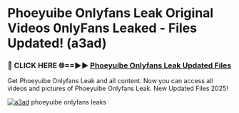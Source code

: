 # Phoeyuibe Onlyfans Leak Original Videos 0nlyFans Leaked - Files Updated! (a3ad)

<h3>🔴 CLICK HERE 🌐==►► <a href="https://tinyurl.com/4seja8ks" rel="nofollow">Phoeyuibe Onlyfans Leak Updated Files</a></h3>

Get Phoeyuibe Onlyfans Leak and all content. Now you can access all videos and pictures of Phoeyuibe Onlyfans Leak. New Updated Files 2025!

[![a3ad](https://i.imgur.com/EWjZXRe.gif)](https://tinyurl.com/4seja8ks)
phoeyuibe onlyfans leaks